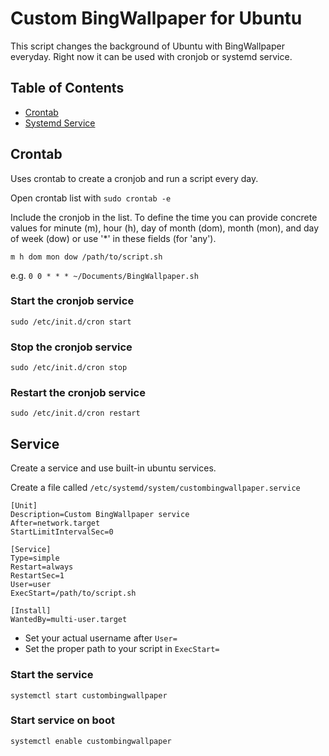 # Custom BingWallpaper for Ubuntu

This script changes the background of Ubuntu with BingWallpaper everyday. Right now it can be used with cronjob or systemd service.

## Table of Contents

- [Crontab](#crontab)
- [Systemd Service](#service)

## Crontab

Uses crontab to create a cronjob and run a script every day.

Open crontab list with `sudo crontab -e`

Include the cronjob in the list. To define the time you can provide concrete values for minute (m), hour (h), day of month (dom), month (mon), and day of week (dow) or use '*' in these fields (for 'any').

`m h dom mon dow /path/to/script.sh`

e.g. `0 0 * * * ~/Documents/BingWallpaper.sh`

### Start the cronjob service

`sudo /etc/init.d/cron start`

### Stop the cronjob service

`sudo /etc/init.d/cron stop`

### Restart the cronjob service

`sudo /etc/init.d/cron restart`

## Service

Create a service and use built-in ubuntu services.

Create a file called `/etc/systemd/system/custombingwallpaper.service`

```
[Unit]
Description=Custom BingWallpaper service
After=network.target
StartLimitIntervalSec=0

[Service]
Type=simple
Restart=always
RestartSec=1
User=user
ExecStart=/path/to/script.sh

[Install]
WantedBy=multi-user.target
```

- Set your actual username after `User=`
- Set the proper path to your script in `ExecStart=`

### Start the service

`systemctl start custombingwallpaper`

### Start service on boot

`systemctl enable custombingwallpaper`
